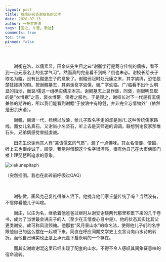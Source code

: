 ```yaml
---
layout: post
title: 继续研究贵谢取名的艺术
date: 2020-07-13
author: 一把甘蔗渣
tags: [国史, 东晋, 散扯]
comments: true
toc: true
pinned: false
---
```


<br/>

　　谢衡在洛，以儒素显，田余庆先生目之曰“谢衡学行是笃守传统的儒宗，看不到一点元康名士的玄学气习”。然而真的完全看不到吗？倒也未必。谢校长给长子取名为鲲，没有比鲲更庄子的意象了。谢鲲弱冠时处元康之末，其字幼舆，恐怕是楚狂接舆的舆。按谢鲲墓志，其弟谢裒字幼儒，谢广字幼临。广/临看不出什么明显的指涉，而裒/儒这一组确实儒宗本宗。谢鲲墓志上裒作襃，同褒，则很明显取的是“衣博裾”之意，褒衣博带，儒者之服也。于是观之，谢校长对下一代是有玄儒兼修的期许的，所以我们能看到谢鲲“于放浪中有稳健，并非完全忘情物外”（依然是田余庆语）。

　　谢鲲，南渡一代，标榜以放浪，给儿子取名字走的却是尚/仁这种传统儒家路线。而女儿名真石，又谢尚小名坚石，听上去是天师道的调调。联想到谢裒家那堆石头，兄弟俩感觉害挺虔诚。

　　田先生说谢尚其人有“兼该儒玄的气质”，漏了一点佛味。其女名僧要、僧韶，听上去也很虔诚了。顺便，我觉得僧韶这个名字很漂亮，很有他自己在大市佛图门楼上理琵琶所追求的意象。

![xiekunepitaph](https://i.imgur.com/Fzy7fkH.jpg)

（突然插图。我也在此砖前呼吸过QAQ）

　　

　　谢弘微，画风克己复礼得催人泪下。他抛弃他们家丘壑传统了吗？当然没有，不信你看他儿子叫啥。

　　谢庄，以庄为名，继承着他爸爸过继时从谢安谢琰两代那里积累下来的几千卷书，成为了当世最会讲庄子的人（至少在王僧虔心目中是）。他的状态其实比其父更类谢安。故可称风流领袖。他那套“风月景山水”的命名法，使得他儿子们的名字跟他自己的这么摆在一起顺下来，简直在呼应同期文学史上玄言诗向山水诗的转折。而他自己确实也正是上承元嘉下启永明的一个存在。

　　而其实谢峻谢混这里已经出现了配套的山水。不得不令人感叹其间象征意味的宿命流转。

